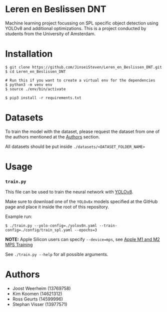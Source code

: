 # Leren en Beslissen DNT

Machine learning project focussing on SPL specific object detection using YOLOv8 and additional optimizations. This is a project conducted by students from the University of Amsterdam.

# Installation

```
$ git clone https://github.com/JinseiSteven/Leren_en_Beslissen_DNT.git
$ cd Leren_en_Beslissen_DNT

# Run this if you want to create a virtual env for the dependencies
$ python3 -m venv env
$ source ./env/bin/activate

$ pip3 install -r requirements.txt
```

# Datasets

To train the model with the dataset, please request the dataset from one of the
authors mentioned at the [Authors](#authors) section.

All datasets should be put inside `./datasets/<DATASET_FOLDER_NAME>`

# Usage

### `train.py`

This file can be used to train the neural network with [YOLOv8](https://github.com/ultralytics/ultralytics).

Make sure to download one of the `YOLOv8x` models specified at the GitHub page
and place it inside the root of this repository.

Example run:

```
$ ./train.py --yolo-config=./yolov8n.yaml --train-config=./config/train_spl.yaml --epochs=3
```

**NOTE:** Apple Silicon users can specify `--device=mps`, see [Apple M1 and M2 MPS Training](https://docs.ultralytics.com/modes/train/#apple-m1-and-m2-mps-training)

See `./train.py --help` for all possible arguments.

# Authors

- Joost Weerheim (13769758)
- Kim Koomen (14621312)
- Ross Geurts (14599996)
- Stephan Visser (13977571)
